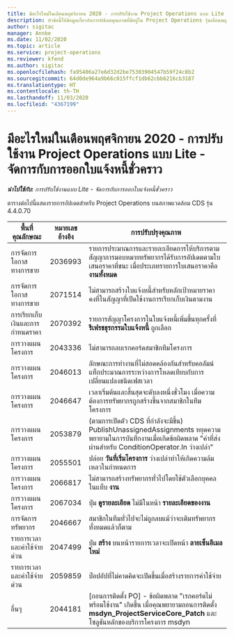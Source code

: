 ```yaml
---
title: มีอะไรใหม่ในเดือนพฤศจิกายน 2020 - การปรับใช้งาน Project Operations แบบ Lite - จัดการกับการออกใบแจ้งหนี้ชั่วคราว
description: หัวข้อนี้ให้ข้อมูลเกี่ยวกับการอัปเดตคุณภาพที่มีอยู่ใน Project Operations รุ่นเดือนพฤศจิกายน 2020 สำหรับการปรับใช้งาน Project Operations แบบ Lite - จัดการกับการออกใบแจ้งหนี้ชั่วคราว
author: sigitac
manager: Annbe
ms.date: 11/02/2020
ms.topic: article
ms.service: project-operations
ms.reviewer: kfend
ms.author: sigitac
ms.openlocfilehash: fa95406a27e6d32d2be75303904547b59f24c8b2
ms.sourcegitcommit: 64d0de964a9b66c015ffcf1db62cbb6216cb3187
ms.translationtype: HT
ms.contentlocale: th-TH
ms.lasthandoff: 11/03/2020
ms.locfileid: "4367199"
---
```

# <a name="whats-new-november-2020---project-operations-lite-deployment---deal-to-proforma-invoicing"></a>มีอะไรใหม่ในเดือนพฤศจิกายน 2020 - การปรับใช้งาน Project Operations แบบ Lite - จัดการกับการออกใบแจ้งหนี้ชั่วคราว

_**นำไปใช้กับ:** การปรับใช้งานแบบ Lite - จัดการกับการออกใบแจ้งหนี้ชั่วคราว_

ตารางต่อไปนี้แสดงรายการอัปเดตสำหรับ Project Operations บนสภาพแวดล้อม CDS รุ่น 4.4.0.70

| พื้นที่คุณลักษณะ                 | หมายเลขอ้างอิง | การปรับปรุงคุณภาพ                                                                                                                                                                    |
|------------------------------|------------------|-----------------------------------------------------------------------------------------------------------------------------------------------------------------------------------|
|   การจัดการโอกาสทางการขาย       | 2036993          | รายการประมาณการและรายละเอียดการให้บริการตามสัญญาการมอบหมายทรัพยากรได้รับการอัปเดตตามใบเสนอราคาที่ชนะ เมื่อประเภทรายการใบเสนอราคาคือ **งานทั้งหมด**                                                 |
|   การจัดการโอกาสทางการขาย       | 2071514          | ไม่สามารถสร้างใบแจ้งหนี้สำหรับหลักเป้าหมายราคาคงที่ในสัญญาที่เปิดใช้งานการเรียกเก็บเงินตามงาน                                                                          |
| การเรียกเก็บเงินและการกำหนดราคา          | 2070392          | รายการสัญญาโครงการในใบแจ้งหนี้เพิ่มขึ้นทุกครั้งที่ **รีเฟรชธุรกรรมใบแจ้งหนี้** ถูกเลือก                                                                       |
| การวางแผนโครงการ             | 2043336          | ไม่สามารถลบเรกคอร์ดสมาชิกทีมโครงการ                                                                                                                                    |
| การวางแผนโครงการ             | 2046013          | ลักษณะการทำงานที่ไม่สอดคล้องกันสำหรับคอลัมน์แท็กประมาณการระหว่างการโหลดเทียบกับการเปลี่ยนแปลงชนิดเฟสเวลา                                                                                   |
| การวางแผนโครงการ             | 2046647          | เวลาเริ่มต้นและสิ้นสุดจะดับลงหนึ่งชั่วโมง เมื่อความต้องการทรัพยากรถูกสร้างขึ้นจากสมาชิกในทีมโครงการ                                                                      |
| การวางแผนโครงการ             | 2053879          | (ตามการเปิดตัว CDS ที่กำลังจะมีขึ้น) PublishUnassignedAssignments หยุดความพยายามในการบันทึกงานเมื่อเกิดข้อผิดพลาด "ค่าที่ส่งผ่านสำหรับ ConditionOperator.In ว่างเปล่า" |
| การวางแผนโครงการ             | 2055501          | ปล่อย **วันที่เริ่มโครงการ** ว่างเปล่าทำให้เกิดความล้มเหลวในกำหนดการ                                                                                                      |
| การวางแผนโครงการ             | 2066817          | ไม่สามารถสร้างทรัพยากรทั่วไปโดยใช้ตัวเลือกบุคคลในแท็บ **งาน**                                                                                               |
| การวางแผนโครงการ             | 2067034          | ปุ่ม **ดูรายละเอียด** ไม่มีในหน้า **รายละเอียดของงาน**                                                                                                         |
| การจัดการทรัพยากร          | 2046667          | สมาชิกในทีมทั่วไปจะไม่ถูกลบแม้ว่าจะเติมทรัพยากรทั้งหมดแล้วก็ตาม                                                                                                     |
| รายการเวลาและค่าใช้จ่ายด่วน | 2047499          | ปุ่ม **สร้าง** บนหน้ารายการเวลาจะเปิดหน้า **ลายเซ็นอีเมลใหม่**                                                                                               |
| รายการเวลาและค่าใช้จ่ายด่วน | 2059859          | ป๊อปอัปที่ไม่คาดคิดจะเปิดขึ้นเมื่อสร้างรายการค่าใช้จ่าย                                                                                                                         |
| อื่นๆ                        | 2044181          | [ถอนการติดตั้ง PO] - ข้อผิดพลาด "เรกคอร์ดไม่พร้อมใช้งาน" เกิดขึ้น เมื่อคุณพยายามถอนการติดตั้ง  **msdyn_ProjectServiceCore_Patch** และโซลูชันหลักของบริการโครงการ msdyn         |
